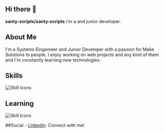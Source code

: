 ## Hi there 👋

**santy-scripts/santy-scripts** i'm a  and junior developer.

## About Me
I'm a Systems Eingenieer and Junior Developer with a passion for Make Solutions to people. I enjoy working on web projects and any kind of them and I'm constantly learning new technologies.

## Skills 
![Skill Icons](https://skillicons.dev/icons?i=js,html,css,python)

## Learning
![Skill Icons](https://skillicons.dev/icons?i=ts,angular,node)
    
##Social
    -   [LinkedIn](https://www.linkedin.com/in/santiago-andr%C3%A9s-rodr%C3%ADguez-moreno-88a120293/): Connect with me!

